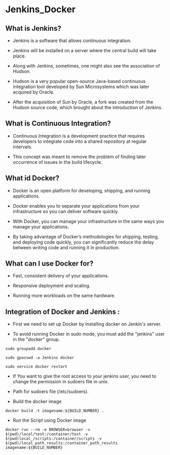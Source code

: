# Jenkins_Docker

## What is Jenkins?

* Jenkins is a software that allows continuous integration.

* Jenkins will be installed on a server where the central build will take place.

* Along with Jenkins, sometimes, one might also see the association of Hudson.

* Hudson is a very popular open-source Java-based continuous integration tool developed by Sun Microsystems which was later acquired by Oracle.

* After the acquisition of Sun by Oracle, a fork was created from the Hudson source code, which brought about the introduction of Jenkins.

## What is Continuous Integration?

* Continuous Integration is a development practice that requires developers to integrate code into a shared repository at regular intervals. 

* This concept was meant to remove the problem of finding later occurrence of issues in the build lifecycle.

## What id Docker?

* Docker is an open platform for developing, shipping, and running applications.

* Docker enables you to separate your applications from your infrastructure so you can deliver software quickly.

* With Docker, you can manage your infrastructure in the same ways you manage your applications.

* By taking advantage of Docker’s methodologies for shipping, testing, and deploying code quickly, you can significantly reduce the delay between writing code and running it in production.

## What can I use Docker for?

* Fast, consistent delivery of your applications.

* Responsive deployment and scaling.

* Running more workloads on the same hardware.

## Integration of Docker and Jenkins :

* First we need to set up Docker by installing docker on Jenkin's server.

* To avoid running Docker in sudo mode, you must add the "jenkins" user in the "docker" group.

```
sudo groupadd docker
```

```
sudo gpasswd -a Jenkins docker 
```

```
sudo service docker restart
```

* If You want to give the root access to your jenkins user, you need to change the permission in sudoers file in unix. 

* Path for sudoers file (/etc/sudoers).

* Build the docker image

```
docker build -t imagename:${BUILD_NUMBER} .
```

* Run the Script using Docker image

```
docker run --rm -e BROWSER=browser -v $(pwd)/local/test:/container/test -v $(pwd)local_/scripts:/container/scripts -v $(pwd)/local_path_results:/container_path_results imagename:${BUILD_NUMBER}